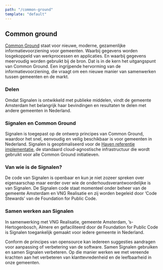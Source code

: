 ```yaml
---
path: "/common-ground"
template: "default"
---
```


## Common ground

[Common Ground](https://www.commonground.nl) staat voor nieuwe, moderne, gezamenlijke informatievoorziening voor gemeenten. Waarbij gegevens worden losgekoppeld van werkprocessen en applicaties. En waarbij gegevens meervoudig worden gebruikt bij de bron. Dat is in de kern het uitgangspunt van Common Ground. Een ingrijpende hervorming van de informatievoorziening, die vraagt om een nieuwe manier van samenwerken tussen gemeenten en de markt.

### Delen

Omdat Signalen is ontwikkeld met publieke middelen, vindt de gemeente Amsterdam het belangrijk haar bevindingen en resultaten te delen met andere gemeenten in Nederland.

### Signalen en Common Ground

Signalen is toegepast op de ontwerp principes van Common Ground, waardoor het snel, eenvoudig en veilig beschikbaar is voor gemeenten in Nederland. Signalen is geoptimaliseerd voor de [Haven referentie implementatie](https://haven.commonground.nl), de standaard cloud-agnostische infrastructuur die wordt gebruikt voor alle Common Ground initiatieven.

### Van wie is de Signalen?

De code van Signalen is openbaar en kun je niet zozeer spreken over eigenaarschap maar eerder over wie de onderhoudsverantwoordelijke is van Signalen. De Signalen code staat momenteel onder beheer van de gemeente Amsterdam en VNG Realisatie en zij worden begeleid door ‘Code Stewards’ van de Foundation for Public Code.

### Samen werken aan Signalen

In samenwerking met VNG Realisatie, gemeente Amsterdam, ’s-Hertogenbosch, Almere en gefaciliteerd door de Foundation for Public Code is Signalen toegankelijk gemaakt voor iedere gemeente in Nederland.

Conform de principes van opensource kan iedereen suggesties aandragen voor aanpassing of verbetering van de software. Samen Signalen gebruiken en samen Signalen verbeteren. Op die manier werken we met vereende krachten aan het verbeteren van klanttevredenheid en de leefbaarheid in onze gemeenten.
